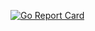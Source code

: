 [![Go Report Card](https://goreportcard.com/badge/github.com/hagen1778/chproxy)](https://goreportcard.com/report/github.com/hagen1778/chproxy)